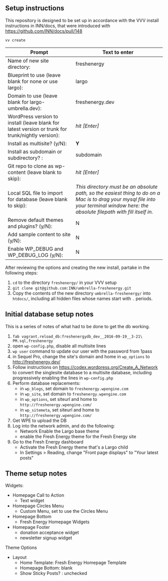 ## Setup instructions

This repository is designed to be set up in accordance with the VVV install instructions in INN/docs, that were introduced with https://github.com/INN/docs/pull/148


```
vv create
```

Prompt | Text to enter 
------------ | -------------
Name of new site directory: | freshenergy
Blueprint to use (leave blank for none or use largo): | largo
Domain to use (leave blank for largo-umbrella.dev): | freshenergy.dev
WordPress version to install (leave blank for latest version or trunk for trunk/nightly version): | *hit [Enter]*
Install as multisite? (y/N): | **Y**
Install as subdomain or subdirectory? : | subdomain
Git repo to clone as wp-content (leave blank to skip): | *hit [Enter]*
Local SQL file to import for database (leave blank to skip): | *This directory must be an absolute path, so the easiest thing to do on a Mac is to drag your mysql file into your terminal window here: the absolute filepath with fill itself in.*
Remove default themes and plugins? (y/N): | N
Add sample content to site (y/N): | N
Enable WP_DEBUG and WP_DEBUG_LOG (y/N): | N

After reviewing the options and creating the new install, partake in the following steps:

1. `cd` to the directory `freshenergy/` in your VVV setup
2. `git clone git@github.com:INN/umbrella-freshenergy.git`
3. Copy the contents of the new directory `umbrella-freshenergy/` into `htdocs/`, including all hidden files whose names start with `.` periods.

## Initial database setup notes

This is a series of notes of what had to be done to get the db working.

1. `fab vagrant.reload_db:freshenergydb_dev__2016-09-19__3-21\ PM.sql,freshenergy`
2. open `wp-config.php`, disable all multisite lines
3. `wp user` command to update our user with the password from 1pass
4. in Sequel Pro, change the site's domain and home in `wp_options` to http://freshenergy.dev/
4. Follow instructions on https://codex.wordpress.org/Create_A_Network to convert the singlesite database to a multisite database, including progressively enabling the lines in `wp-config.php`
5. Perform database replacements:
	- in `wp_blogs`, set domain to `freshenergy.wpengine.com`
	- in `wp_site`, set domain to `freshenergy.wpengine.com`
	- in `wp_options`, set siteurl and home to `http://freshenergy.wpengine.com/`
	- in `wp_sitemeta`, set siteurl and home to `http://freshenergy.wpengine.com/`
5. Get WPE to upload the DB
6. Log into the network admin, and do the following:
	- Network Enable the Largo base theme
	- enable the Fresh Energy theme for the Fresh Energy site
7. Go to the Fresh Energy dashboard
	- Activate the Fresh Energy theme that's a Largo child
	- In Settings > Reading, change "Front page displays" to "Your latest posts"

## Theme setup notes

Widgets:

- Homepage Call to Action
	- Text widget
- Homepage Circles Menu
	- Custom Menu, set to use the Circles Menu
- Homepage Bottom
	- Fresh Energy Homepage Widgets
- Homepage Footer
	- donation acceptance widget
	- newsletter signup widget

Theme Options

- Layout
	- Home Template: Fresh Energy Homepage Template
	- Homepage Bottom: blank
	- Show Sticky Posts? : unchecked

